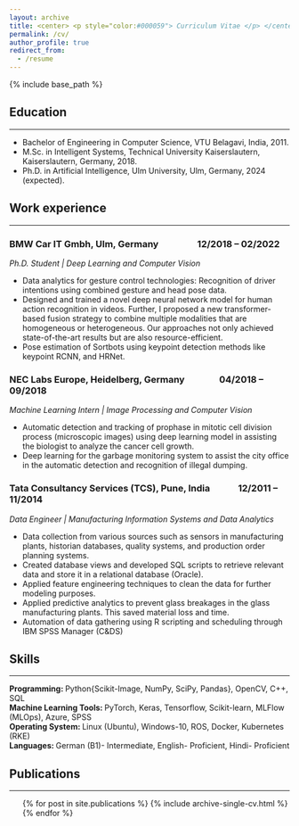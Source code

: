 ```yaml
---
layout: archive
title: <center> <p style="color:#000059"> Curriculum Vitae </p> </center> 
permalink: /cv/
author_profile: true
redirect_from:
  - /resume
---
```


{% include base_path %}

## Education 
--------------------------------------------------------------------------------------------------------------------------------------------------------------------------
* Bachelor of Engineering in Computer Science, VTU Belagavi, India, 2011.
* M.Sc. in Intelligent Systems, Technical University Kaiserslautern, Kaiserslautern, Germany, 2018.
* Ph.D. in Artificial Intelligence, Ulm University, Ulm, Germany, 2024 (expected).

## Work experience 
--------------------------------------------------------------------------------------------------------------------------------------------------------------------------
### BMW Car IT Gmbh, Ulm, Germany      &nbsp;&nbsp;&nbsp;&nbsp;&nbsp;&nbsp;&nbsp;&nbsp;&nbsp;&nbsp;&nbsp;&nbsp;&nbsp;&nbsp;&nbsp;&nbsp;         12/2018 – 02/2022   
<i> Ph.D. Student | Deep Learning and Computer Vision </i>
- Data analytics for gesture control technologies: Recognition of driver intentions using combined gesture and head pose data.
- Designed and trained a novel deep neural network model for human action recognition in videos. Further, I proposed a new transformer-based fusion strategy to combine     multiple modalities that are homogeneous or heterogeneous. Our approaches not only achieved state-of-the-art results but are also resource-efficient.
- Pose estimation of Sortbots using keypoint detection methods like keypoint RCNN, and HRNet.
  
### NEC Labs Europe, Heidelberg, Germany   &nbsp;&nbsp;&nbsp;&nbsp;&nbsp;&nbsp;&nbsp;&nbsp;&nbsp;&nbsp;&nbsp;&nbsp;&nbsp;&nbsp;           04/2018 – 09/2018  
<i> Machine Learning Intern | Image Processing and Computer Vision </i>
- Automatic detection and tracking of prophase in mitotic cell division process (microscopic images) using deep learning model in assisting the biologist to analyze the cancer cell growth.
- Deep learning for the garbage monitoring system to assist the city office in the automatic detection and recognition of illegal dumping.
  
### Tata Consultancy Services (TCS), Pune, India   &nbsp;&nbsp;&nbsp;&nbsp;&nbsp;&nbsp;&nbsp;&nbsp;&nbsp;&nbsp;&nbsp;   12/2011 – 11/2014  
<i> Data Engineer | Manufacturing Information Systems and Data Analytics </i>
- Data collection from various sources such as sensors in manufacturing plants, historian databases, quality systems, and production order planning systems.
- Created database views and developed SQL scripts to retrieve relevant data and store it in a relational database (Oracle).
- Applied feature engineering techniques to clean the data for further modeling purposes.
- Applied predictive analytics to prevent glass breakages in the glass manufacturing plants. This saved material loss and time.
- Automation of data gathering using R scripting and scheduling through IBM SPSS Manager (C&DS)
  
## Skills 
--------------------------------------------------------------------------------------------------------------------------------------------------------------------------
<b> Programming: </b> Python{Scikit-Image, NumPy, SciPy, Pandas}, OpenCV, C++, SQL \
<b> Machine Learning Tools: </b> PyTorch, Keras, Tensorflow, Scikit-learn, MLFlow (MLOps), Azure, SPSS \
<b> Operating System: </b> Linux (Ubuntu), Windows-10, ROS, Docker, Kubernetes (RKE) \
<b> Languages: </b> German (B1)- Intermediate, English- Proficient, Hindi- Proficient 

## Publications
--------------------------------------------------------------------------------------------------------------------------------------------------------------------------
  <ul>{% for post in site.publications %}
    {% include archive-single-cv.html %}
  {% endfor %}</ul>
  
